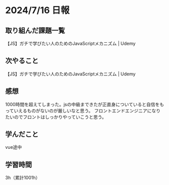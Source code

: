 # 2024/7/16 日報
## 取り組んだ課題一覧
【JS】ガチで学びたい人のためのJavaScriptメカニズム | Udemy

## 次やること
【JS】ガチで学びたい人のためのJavaScriptメカニズム | Udemy


## 感想
1000時間を超えてしまった。jsの中級まできたが正直身についていると自信をもっていえるものがないのが厳しいなと思う。
フロントエンドエンジニアになりたいのでフロントはしっかりやっていこうと思う。


## 学んだこと
vue途中

## 学習時間
3h（累計1001h）
